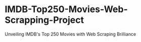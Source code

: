 # IMDB-Top250-Movies-Web-Scrapping-Project
 Unveiling IMDB's Top 250 Movies with Web Scraping Brilliance
